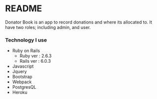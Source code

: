 # README
Donator Book is an app to record donations and where its allocated to. It have two roles; including admin, and user.

### Technology I use
* Ruby on Rails
  * Ruby ver : 2.6.3
  * Rails ver : 6.0.3
* Javascript
* Jquery
* Bootstrap
* Webpack
* PostgresQL
* Heroku
